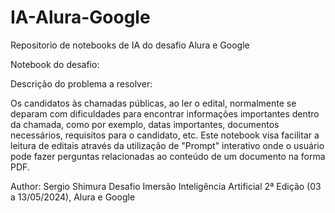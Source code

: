 # IA-Alura-Google
Repositorio de notebooks de IA do desafio Alura e Google

Notebook do desafio:

Descrição do problema a resolver:

Os candidatos às chamadas públicas, ao ler o edital, normalmente se deparam com dificuldades para encontrar informações importantes dentro da chamada, como por exemplo, datas importantes, documentos necessários, requisitos para o candidato, etc. Este notebook visa facilitar a leitura de editais através da utilização de "Prompt" interativo onde o usuário pode fazer perguntas relacionadas ao conteúdo de um documento na forma PDF.

Author: Sergio Shimura
Desafio Imersão Inteligência Artificial 2ª Edição (03 a 13/05/2024), Alura e Google
